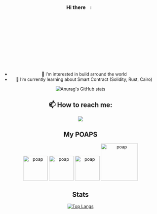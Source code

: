 <div align="center"> 


### Hi there <a href="https://www.gautamkrishnar.com/"><img src="https://media.giphy.com/media/hvRJCLFzcasrR4ia7z/giphy.gif" width="5%"></a>

- 👀 I’m interested in build arround the world 
- 🌱 I’m currently learning about Smart Contract (Solidity, Rust, Cairo)
  
![Anurag's GitHub stats](https://github-readme-stats.vercel.app/api?username=GerGodfrey&count_private=true&theme=dark)
## 📫 How to reach me: 
<a href="[https://www.linkedin.com/in/reda-firoud-365a0518a/](https://www.linkedin.com/in/godfreycasta%C3%B1eda/)">
  <img src="https://img.shields.io/badge/LinkedIn-0077B5?style=for-the-badge&logo=linkedin&logoColor=white"/>
</a>


## My POAPS
<p>
  <a>
    <img src="https://assets.poap.xyz/i-demod-at-ethsanfrancisco-2022-2022-logo-1668036138875.png"  alt="poap" height="80" width="80">
  </a>
  
  <a>
    <img src="https://assets.poap.xyz/ethmexico-2022-hacker-2022-logo-1661879118645.png"  alt="poap" height="80" width="80">
  </a>
  <a>
    <img src="https://assets.poap.xyz/starknet-cdmx-meetup-2022-logo-1666745035283.png"  alt="poap" height="80" width="80">
  </a>
  
  <a>
    <img src="https://assets.poap.xyz/chainlink-bootcamp-en-espanol-para-desarrolladores-de-contratos-inteligentes-2022-2022-logo-1654184571422.png"  alt="poap" height="120" width="120">
  </a>
</p>


## Stats 



[![Top Langs](https://github-readme-stats.vercel.app/api/top-langs/?username=GerGodfrey)](https://github.com/GerGodfrey/github-readme-stats)


